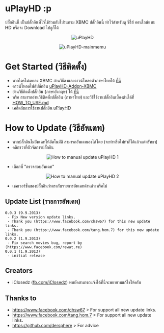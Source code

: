 # uPlayHD :p
ปลั๊กอินนี้ เป็นปลั๊กอินที่ไว้ใช้ร่วมกับโปรแกรม XBMC
ปลั๊กอินนี้ ทำไว้สำหรับดู ซีรี่ส์ ออนไลน์แบบ HD หรือจะ Download ไปดูก็ได้ 

<p align="center" >
  <img src="https://github.com/iClosedz/uPlayHD-xbmc-addons/raw/master/img/icon.png"  alt="uPlayHD" title="uPlayHD">
</p>
<p align="center" >
  <img src="https://github.com/iClosedz/uPlayHD-xbmc-addons/raw/master/img/main.jpg"  alt="uPlayHD-mainmemu" title="uPlayHD-mainmemu">
</p>

# Get Started (วิธีติดตั้ง)
* หากใครไม่เคยลง XBMC อ่านวิธีลงและดาวน์โหลดตัวภาษาไทยได้ [ที่นี่](http://www.overclockzone.com/forums/showthread.php/2104917-XBMC-12-ยอดมีเดียเซนเตอร์ตัวใหม่-ด้วยDXVA2-Thue-DTS-HD-ที่ใช้VGAได้คุ้มค่ายิ่งขึ้น)
* ดาวน์โหลดไฟล์ปลั๊กอิน [uPlayHD-Addon-XBMC](https://github.com/iClosedz/uPlayHD-xbmc-addons/raw/master/repository.uplayhd/repository.uplayhd.zip)
* อ่านวิธีติดตั้งปลั๊กอิน (ภาษาอังกฤษ) ได้ [ที่นี่](http://wiki.xbmc.org/index.php?title=Add-ons#How_to_install_from_a_ZIP_file)
* หรือ สามารถอ่านวิธีติดตั้งปลั๊กอิน (ภาษาไทย) และวิธีใช้งานปลั๊กอินเบื้องต้นได้ที่ [HOW_TO_USE.md](https://github.com/iClosedz/uPlayHD-xbmc-addons/blob/master/HOW_TO_USE.md)
* [เคล็ดลับการใช้งานปลั๊กอิน uPlayHD](https://github.com/iClosedz/uPlayHD-xbmc-addons/blob/master/TIPS.md)

# How to Update (วิธีอัพเดท)
* หากปลั๊กอินไม่อัพเดทให้อัตโนมัติ สามารถอัพเดทเองได้โดย (จะทำหรือไม่ทำก็ได้แล้วแต่ศรัทธา)
* คลิกขวาที่ตัวจัดการปลั๊กอิน

<p align="center" >
  <img src="https://github.com/iClosedz/uPlayHD-xbmc-addons/raw/master/img/how_to_update/how_to_update_1.jpg"  alt="How to manual update uPlayHD 1" title="How to manual update uPlayHD 1">
</p>

* เลือกที่ "ตรวจสอบอัพเดท"

<p align="center" >
  <img src="https://github.com/iClosedz/uPlayHD-xbmc-addons/raw/master/img/how_to_update/how_to_update_2.jpg"  alt="How to manual update uPlayHD 2" title="How to manual update uPlayHD 2">
</p>

* เชคเวอร์ชั่นของปลั๊กอินว่าตรงกับรายการอัพเดทด้านล่างหรือไม่

## Update List (รายการอัพเดท)
	0.0.3 (9.9.2013)
	 - Fix New version update links.
	 - Thank you (https://www.facebook.com/chsw67) for this new update links.
	 - Thank you (https://www.facebook.com/tang.hom.7) for this new update links.
	0.0.2 (1.9.2013)
	 - Fix search movies bug, report by (https://www.facebook.com/rewat.re)
	0.0.1 (1.9.2013)
	 - initial release

## Creators
- iClosedz ([fb.com/iClosedz](https://www.facebook.com/iClosedz)) พบบัคสามารถแจ้งได้ที่นี่จะพยายามแก้ไขให้ครับ

## Thanks to
- https://www.facebook.com/chsw67 > For support all new update links.
- https://www.facebook.com/tang.hom.7 > For support all new update links.
- https://github.com/dersphere > For advice
